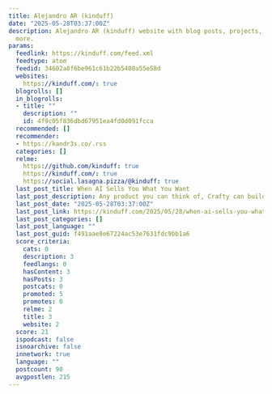 ```yaml
---
title: Alejandro AR (kinduff)
date: "2025-05-28T03:37:00Z"
description: Alejandro AR (kinduff) website with blog posts, projects, videos, and
  more.
params:
  feedlink: https://kinduff.com/feed.xml
  feedtype: atom
  feedid: 34602a8f6be961c61b22b5400a55e58d
  websites:
    https://kinduff.com/: true
  blogrolls: []
  in_blogrolls:
  - title: ""
    description: ""
    id: 4f9c05f836dbd67951ea4fd0d091fcca
  recommended: []
  recommender:
  - https://kandr3s.co/.rss
  categories: []
  relme:
    https://github.com/kinduff: true
    https://kinduff.com/: true
    https://social.lasagna.pizza/@kinduff: true
  last_post_title: When AI Sells You What You Want
  last_post_description: Any product you can think of, Crafty can build.
  last_post_date: "2025-05-28T03:37:00Z"
  last_post_link: https://kinduff.com/2025/05/28/when-ai-sells-you-what-you-want/
  last_post_categories: []
  last_post_language: ""
  last_post_guid: f491aae8e67224ac53e7631fdc9bb1a6
  score_criteria:
    cats: 0
    description: 3
    feedlangs: 0
    hasContent: 3
    hasPosts: 3
    postcats: 0
    promoted: 5
    promotes: 0
    relme: 2
    title: 3
    website: 2
  score: 21
  ispodcast: false
  isnoarchive: false
  innetwork: true
  language: ""
  postcount: 90
  avgpostlen: 215
---
```

